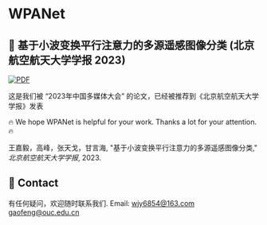 # WPANet

## 📖 基于小波变换平行注意力的多源遥感图像分类 (北京航空航天大学学报 2023)

[![PDF](https://img.shields.io/badge/Paper-PDF-blue)](https://gaopursuit.oss-cn-beijing.aliyuncs.com/pub/2023_WPANet.pdf)


这是我们被 “2023年中国多媒体大会” 的论文，已经被推荐到《北京航空航天大学学报》发表

🔥 We hope WPANet is helpful for your work. Thanks a lot for your attention.🔥

王嘉毅，高峰，张天戈，甘言海, "基于小波变换平行注意力的多源遥感图像分类," *北京航空航天大学学报*, 2023. <br>



## 📧 Contact

有任何疑问，欢迎随时联系我们. Email:    wjy6854@163.com  gaofeng@ouc.edu.cn
